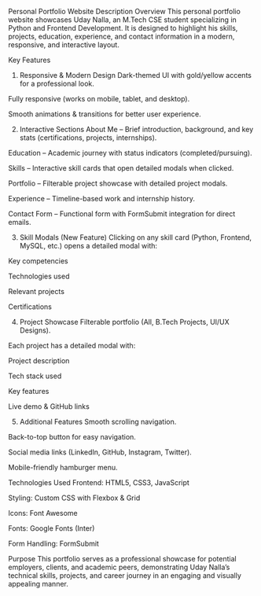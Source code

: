 Personal Portfolio Website Description
Overview
This personal portfolio website showcases Uday Nalla, an M.Tech CSE student specializing in Python and Frontend Development. It is designed to highlight his skills, projects, education, experience, and contact information in a modern, responsive, and interactive layout.

Key Features
1. Responsive & Modern Design
Dark-themed UI with gold/yellow accents for a professional look.

Fully responsive (works on mobile, tablet, and desktop).

Smooth animations & transitions for better user experience.

2. Interactive Sections
About Me – Brief introduction, background, and key stats (certifications, projects, internships).

Education – Academic journey with status indicators (completed/pursuing).

Skills – Interactive skill cards that open detailed modals when clicked.

Portfolio – Filterable project showcase with detailed project modals.

Experience – Timeline-based work and internship history.

Contact Form – Functional form with FormSubmit integration for direct emails.

3. Skill Modals (New Feature)
Clicking on any skill card (Python, Frontend, MySQL, etc.) opens a detailed modal with:

Key competencies

Technologies used

Relevant projects

Certifications

4. Project Showcase
Filterable portfolio (All, B.Tech Projects, UI/UX Designs).

Each project has a detailed modal with:

Project description

Tech stack used

Key features

Live demo & GitHub links

5. Additional Features
Smooth scrolling navigation.

Back-to-top button for easy navigation.

Social media links (LinkedIn, GitHub, Instagram, Twitter).

Mobile-friendly hamburger menu.

Technologies Used
Frontend: HTML5, CSS3, JavaScript

Styling: Custom CSS with Flexbox & Grid

Icons: Font Awesome

Fonts: Google Fonts (Inter)

Form Handling: FormSubmit

Purpose
This portfolio serves as a professional showcase for potential employers, clients, and academic peers, demonstrating Uday Nalla’s technical skills, projects, and career journey in an engaging and visually appealing manner.
